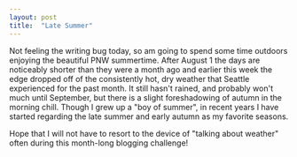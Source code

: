 ```yaml
---
layout: post
title:  "Late Summer"
---
```

Not feeling the writing bug today, so am going to spend some time outdoors enjoying the beautiful PNW summertime. After August 1 the days are noticeably shorter than they were a month ago and earlier this week the edge dropped off of the consistently hot, dry weather that Seattle experienced for the past month. It still hasn't rained, and probably won't much until September, but there is a slight foreshadowing of autumn in the morning chill. Though I grew up a "boy of summer", in recent years I have started regarding the late summer and early autumn as my favorite seasons.

Hope that I will not have to resort to the device of "talking about weather" often during this month-long blogging challenge!
